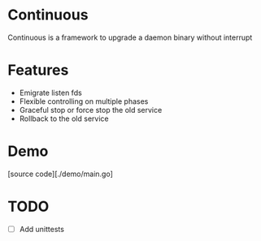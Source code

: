 # Continuous

Continuous is a framework to upgrade a daemon binary without interrupt

# Features
* Emigrate listen fds
* Flexible controlling on multiple phases
* Graceful stop or force stop the old service
* Rollback to the old service

# Demo

[source code][./demo/main.go]

# TODO
- [ ] Add unittests
